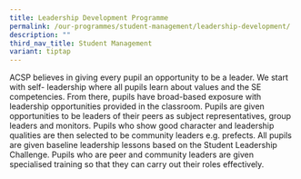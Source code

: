 ```yaml
---
title: Leadership Development Programme
permalink: /our-programmes/student-management/leadership-development/
description: ""
third_nav_title: Student Management
variant: tiptap
---
```

<p>ACSP believes in giving every pupil an opportunity to be a leader. We
start with self- leadership where all pupils learn about values and the
SE competencies. From there, pupils have broad-based exposure with leadership
opportunities provided in the classroom. Pupils are given opportunities
to be leaders of their peers as subject representatives, group leaders
and monitors. Pupils who show good character and leadership qualities are
then selected to be community leaders e.g. prefects. All pupils are given
baseline leadership lessons based on the Student Leadership Challenge.
Pupils who are peer and community leaders are given specialised training
so that they can carry out their roles effectively.</p>